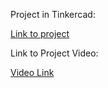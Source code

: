 Project in Tinkercad:

[Link to project](https://www.tinkercad.com/things/hTNHvJzjalp-proiect-final/editel?sharecode=xP7T9Zi58mPqKL2WnaWKLp2KB9xgId87Y84NF1Pkk6I)

Link to Project Video:

[Video Link](https://drive.google.com/file/d/1AJzTQYlTL1-HBfP4wPxry3pfQdGMPHpf/view?usp=sharing)
